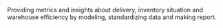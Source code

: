 Providing metrics and insights about delivery, inventory situation and warehouse efficiency by modeling, standardizing data and making report.
